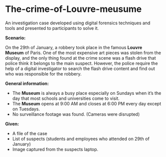 # The-crime-of-Louvre-meusume
An investigation case developed using digital forensics techniques and tools and presented to participants to solve it.

**Scenario:**

On the 29th of January, a robbery took place in the famous **Louvre Museum** of Paris. One of the most expensive art pieces was stolen from the display, and the only thing found at the crime scene was a flash drive that police think it belongs to the main suspect. However, the police require the help of a digital investigator to search the flash drive content and find out who was responsible for the robbery. 

**General information:** 

- The **Museum** is always a busy place especially on Sundays when it’s the day that most schools and universities come to visit.
- The **Museum** opens at 9:00 AM and closes at 6:00 PM every day except on Tuesdays.
- No surveillance footage was found. (Cameras were disrupted)

**Given:**  

- A file of the case
- List of suspects (students and employees who attended on 29th of January)
- Image captured from the suspects laptop.
